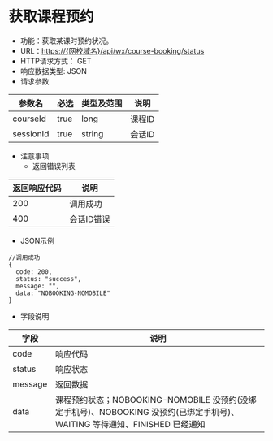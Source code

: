 # 获取课程预约

* 功能：获取某课时预约状况。
* URL：[https://{网校域名}/api/wx/course-booking/status](https://{网校域名}/api/wx/course-booking/status)
* HTTP请求方式： GET
* 响应数据类型: JSON
* 请求参数

| 参数名 | 必选 | 类型及范围 | 说明 |
| --- | --- | --- | --- |
| courseId | true | long | 课程ID |
| sessionId | true | string | 会话ID |

* 注意事项
  * 返回错误列表

| 返回响应代码 | 说明 |
| --- | --- |
| 200 | 调用成功 |
| 400 |	会话ID错误 |

* JSON示例

```
//调用成功
{
  code: 200,
  status: "success",
  message: "",
  data: "NOBOOKING-NOMOBILE"
}
```

* 字段说明

| 字段 | 说明 |
| --- | --- |
| code | 响应代码 |
| status | 响应状态 |
| message | 返回数据 |
| data | 课程预约状态；NOBOOKING-NOMOBILE 没预约(没绑定手机号)、NOBOOKING 没预约(已绑定手机号)、WAITING 等待通知、FINISHED 已经通知 |

